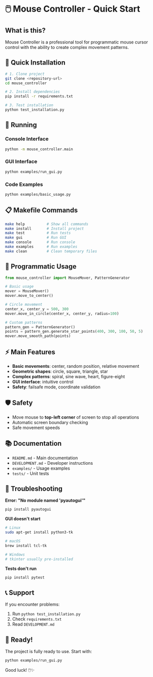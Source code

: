 # 🖱️ Mouse Controller - Quick Start

## What is this?

Mouse Controller is a professional tool for programmatic mouse cursor control with the ability to create complex movement patterns.

## 🚀 Quick Installation

```bash
# 1. Clone project
git clone <repository-url>
cd mouse_controller

# 2. Install dependencies
pip install -r requirements.txt

# 3. Test installation
python test_installation.py
```

## 🎯 Running

### Console Interface
```bash
python -m mouse_controller.main
```

### GUI Interface
```bash
python examples/run_gui.py
```

### Code Examples
```bash
python examples/basic_usage.py
```

## 📋 Makefile Commands

```bash
make help          # Show all commands
make install       # Install project
make test          # Run tests
make gui           # Run GUI
make console       # Run console
make examples      # Run examples
make clean         # Clean temporary files
```

## 🔧 Programmatic Usage

```python
from mouse_controller import MouseMover, PatternGenerator

# Basic usage
mover = MouseMover()
mover.move_to_center()

# Circle movement
center_x, center_y = 500, 300
mover.move_in_circle(center_x, center_y, radius=100)

# Custom patterns
pattern_gen = PatternGenerator()
points = pattern_gen.generate_star_points(400, 300, 100, 50, 5)
mover.move_smooth_path(points)
```

## ⚡ Main Features

- **Basic movements**: center, random position, relative movement
- **Geometric shapes**: circle, square, triangle, star
- **Complex patterns**: spiral, sine wave, heart, figure-eight
- **GUI interface**: intuitive control
- **Safety**: failsafe mode, coordinate validation

## 🛡️ Safety

- Move mouse to **top-left corner** of screen to stop all operations
- Automatic screen boundary checking
- Safe movement speeds

## 📚 Documentation

- `README.md` - Main documentation
- `DEVELOPMENT.md` - Developer instructions
- `examples/` - Usage examples
- `tests/` - Unit tests

## 🐞 Troubleshooting

**Error: "No module named 'pyautogui'"**
```bash
pip install pyautogui
```

**GUI doesn't start**
```bash
# Linux
sudo apt-get install python3-tk

# macOS
brew install tcl-tk

# Windows
# tkinter usually pre-installed
```

**Tests don't run**
```bash
pip install pytest
```

## 📞 Support

If you encounter problems:
1. Run `python test_installation.py`
2. Check `requirements.txt`
3. Read `DEVELOPMENT.md`

## 🎉 Ready!

The project is fully ready to use. Start with:
```bash
python examples/run_gui.py
```

Good luck! 🖱️✨
